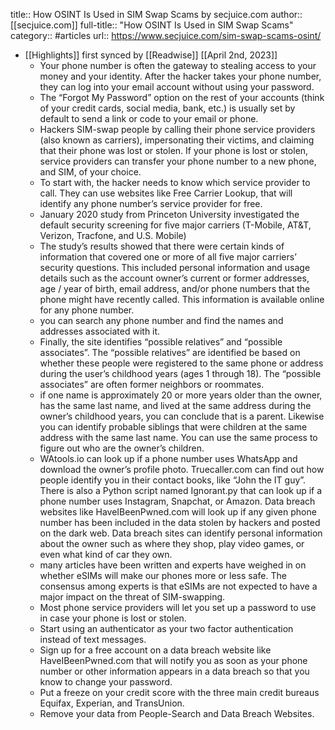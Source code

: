 title:: How OSINT Is Used in SIM Swap Scams by secjuice.com
author:: [[secjuice.com]]
full-title:: "How OSINT Is Used in SIM Swap Scams"
category:: #articles
url:: https://www.secjuice.com/sim-swap-scams-osint/

- [[Highlights]] first synced by [[Readwise]] [[April 2nd, 2023]]
	- Your phone number is often the gateway to stealing access to your money and your identity. After the hacker takes your phone number, they can log into your email account without using your password.
	- The “Forgot My Password” option on the rest of your accounts (think of your credit cards, social media, bank, etc.) is usually set by default to send a link or code to your email or phone.
	- Hackers SIM-swap people by calling their phone service providers (also known as carriers), impersonating their victims, and claiming that their phone was lost or stolen. If your phone is lost or stolen, service providers can transfer your phone number to a new phone, and SIM, of your choice.
	- To start with, the hacker needs to know which service provider to call. They can use websites like Free Carrier Lookup, that will identify any phone number’s service provider for free.
	- January 2020 study from Princeton University investigated the default security screening for five major carriers (T-Mobile, AT&T, Verizon, Tracfone, and U.S. Mobile)
	- The study’s results showed that there were certain kinds of information that covered one or more of all five major carriers’ security questions. This included personal information and usage details such as the account owner’s current or former addresses, age / year of birth, email address, and/or phone numbers that the phone might have recently called. This information is available online for any phone number.
	- you can search any phone number and find the names and addresses associated with it.
	- Finally, the site identifies “possible relatives” and “possible associates”. The “possible relatives” are identified be based on whether these people were registered to the same phone or address during the user’s childhood years (ages 1 through 18). The “possible associates” are often former neighbors or roommates.
	- if one name is approximately 20 or more years older than the owner, has the same last name, and lived at the same address during the owner’s childhood years, you can conclude that is a parent. Likewise you can identify probable siblings that were children at the same address with the same last name. You can use the same process to figure out who are the owner’s children.
	- WAtools.io can look up if a phone number uses WhatsApp and download the owner’s profile photo. Truecaller.com can find out how people identify you in their contact books, like “John the IT guy”. There is also a Python script named Ignorant.py that can look up if a phone number uses Instagram, Snapchat, or Amazon. Data breach websites like HaveIBeenPwned.com will look up if any given phone number has been included in the data stolen by hackers and posted on the dark web. Data breach sites can identify personal information about the owner such as where they shop, play video games, or even what kind of car they own.
	- many articles have been written and experts have weighed in on whether eSIMs will make our phones more or less safe. The consensus among experts is that eSIMs are not expected to have a major impact on the threat of SIM-swapping.
	- Most phone service providers will let you set up a password to use in case your phone is lost or stolen.
	- Start using an authenticator as your two factor authentication instead of text messages.
	- Sign up for a free account on a data breach website like HaveIBeenPwned.com that will notify you as soon as your phone number or other information appears in a data breach so that you know to change your password.
	- Put a freeze on your credit score with the three main credit bureaus Equifax, Experian, and TransUnion.
	- Remove your data from People-Search and Data Breach Websites.